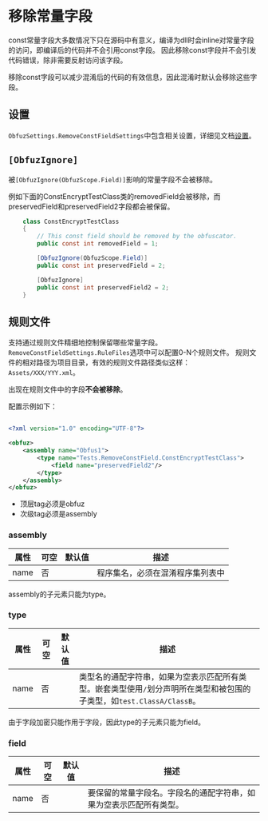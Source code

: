 # 移除常量字段

const常量字段大多数情况下只在源码中有意义，编译为dll时会inline对常量字段的访问，即编译后的代码并不会引用const字段。
因此移除const字段并不会引发代码错误，除非需要反射访问该字段。

移除const字段可以减少混淆后的代码的有效信息，因此混淆时默认会移除这些字段。

## 设置

`ObfuzSettings.RemoveConstFieldSettings`中包含相关设置，详细见文档[设置](./configuration)。

## `[ObfuzIgnore]`

被`[ObfuzIgnore(ObfuzScope.Field)]`影响的常量字段不会被移除。

例如下面的ConstEncryptTestClass类的removedField会被移除，而preservedField和preservedField2字段都会被保留。

```csharp
    class ConstEncryptTestClass
    {
        // This const field should be removed by the obfuscator.
        public const int removedField = 1;

        [ObfuzIgnore(ObfuzScope.Field)]
        public const int preservedField = 2;

        [ObfuzIgnore]
        public const int preservedField2 = 2;
    }
```

## 规则文件

支持通过规则文件精细地控制保留哪些常量字段。`RemoveConstFieldSettings.RuleFiles`选项中可以配置0-N个规则文件。
规则文件的相对路径为项目目录，有效的规则文件路径类似这样：`Assets/XXX/YYY.xml`。

出现在规则文件中的字段**不会被移除**。

配置示例如下：

```xml

<?xml version="1.0" encoding="UTF-8"?>

<obfuz>
    <assembly name="Obfus1">
        <type name="Tests.RemoveConstField.ConstEncryptTestClass">
            <field name="preservedField2"/>
        </type>
    </assembly>
</obfuz>
```

- 顶层tag必须是obfuz
- 次级tag必须是assembly

### assembly

|属性|可空|默认值|描述|
|-|-|-|-|
|name|否||程序集名，必须在混淆程序集列表中|

assembly的子元素只能为type。

### type

|属性|可空|默认值|描述|
|-|-|-|-|
|name|否||类型名的通配字符串，如果为空表示匹配所有类型。嵌套类型使用`/`划分声明所在类型和被包围的子类型，如`test.ClassA/ClassB`。|

由于字段加密只能作用于字段，因此type的子元素只能为field。

### field

|属性|可空|默认值|描述|
|-|-|-|-|
|name|否||要保留的常量字段名。字段名的通配字符串，如果为空表示匹配所有类型。|

